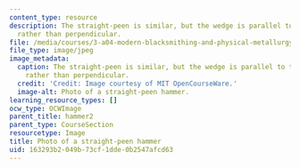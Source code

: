 ```yaml
---
content_type: resource
description: The straight-peen is similar, but the wedge is parallel to the handle,
  rather than perpendicular.
file: /media/courses/3-a04-modern-blacksmithing-and-physical-metallurgy-fall-2008/163293b2049b73cf1dde0b2547afcd63_016.jpg
file_type: image/jpeg
image_metadata:
  caption: The straight-peen is similar, but the wedge is parallel to the handle,
    rather than perpendicular.
  credit: 'Credit: Image courtesy of MIT OpenCourseWare.'
  image-alt: Photo of a straight-peen hammer.
learning_resource_types: []
ocw_type: OCWImage
parent_title: hammer2
parent_type: CourseSection
resourcetype: Image
title: Photo of a straight-peen hammer
uid: 163293b2-049b-73cf-1dde-0b2547afcd63
---
```

